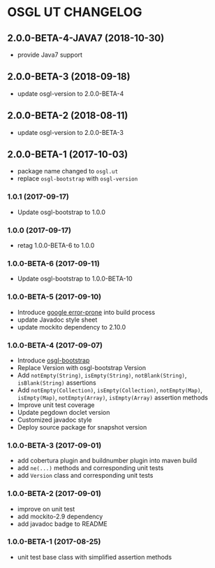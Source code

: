 # OSGL UT CHANGELOG

## 2.0.0-BETA-4-JAVA7 (2018-10-30)
* provide Java7 support

## 2.0.0-BETA-3 (2018-09-18)
* update osgl-version to 2.0.0-BETA-4

## 2.0.0-BETA-2 (2018-08-11)
* update osgl-version to 2.0.0-BETA-3

## 2.0.0-BETA-1 (2017-10-03)
* package name changed to `osgl.ut`
* replace `osgl-bootstrap` with `osgl-version`

### 1.0.1 (2017-09-17)
* Update osgl-bootstrap to 1.0.0

### 1.0.0 (2017-09-17)
* retag 1.0.0-BETA-6 to 1.0.0

### 1.0.0-BETA-6 (2017-09-11)
* Update osgl-bootstrap to 1.0.0-BETA-10

### 1.0.0-BETA-5 (2017-09-10)
* Introduce [google error-prone](https://github.com/google/error-prone) into build process
* update Javadoc style sheet
* update mockito dependency to 2.10.0

### 1.0.0-BETA-4 (2017-09-07)
* Introduce [osgl-bootstrap](https://github.com/osglworks/java-osgl-bootstrap)
* Replace Version with osgl-bootstrap Version
* Add `notEmpty(String)`, `isEmpty(String)`, `notBlank(String)`, `isBlank(String)` assertions
* Add `notEmpty(Collection)`, `isEmpty(Collection)`, `notEmpty(Map)`, `isEmpty(Map)`, `notEmpty(Array)`, `isEmpty(Array)` assertion methods
* Improve unit test coverage
* Update pegdown doclet version
* Customized javadoc style
* Deploy source package for snapshot version

### 1.0.0-BETA-3 (2017-09-01)
* add cobertura plugin and buildnumber plugin into maven build
* add `ne(...)` methods and corresponding unit tests
* add `Version` class and corresponding unit tests

### 1.0.0-BETA-2 (2017-09-01)
* improve on unit test
* add mockito-2.9 dependency
* add javadoc badge to README

### 1.0.0-BETA-1 (2017-08-25) 
* unit test base class with simplified assertion methods
